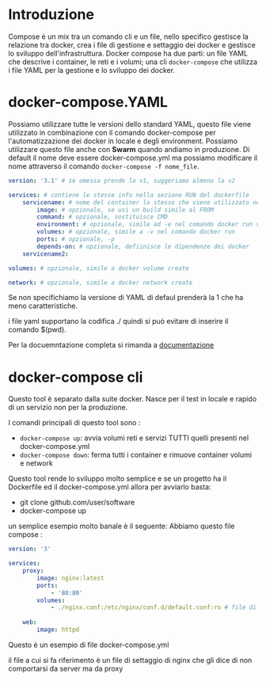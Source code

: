 # Introduzione
Compose è un mix tra un comando cli e un file, nello specifico gestisce la relazione tra docker, crea i file di gestione e settaggio dei docker e gestisce lo sviluppo dell'infrastruttura.
Docker compose ha due parti: un file YAML che descrive i container, le reti e i volumi; una cli `docker-compose` che utilizza i file YAML per la gestione e lo sviluppo dei docker.

# docker-compose.YAML 
Possiamo utilizzare tutte le versioni dello standard YAML, questo file viene utilizzato in combinazione con il comando docker-compose per l'automatizzazione dei docker in locale e degli environment.
Possiamo utilizzare questo file anche con **Swarm** quando andiamo in produzione.
Di default il nome deve essere docker-compose.yml ma possiamo modificare il nome attraverso il comando `docker-compose -f nome_file`.  
```yaml
version: '3.1' # se omessa prende la v1, suggeriamo almeno la v2

services: # contiene le stesse info nella sezione RUN del dockerfile
    servicename: # nome del container lo stesso che viene utilizzato nella ricerca del DNS
        image: # opzionale, se usi un build simile al FROM
        command: # opzionale, sostituisce CMD
        environment: # opzionale, simile ad -e nel comando docker run variabili di ambienete
        volumes: # opzionale, simile a -v nel comando docker run
        ports: # opzionale, -p 
        depends-on: # opzionale, defiinisce le dipendenze dei docker
    servicename2:

volumes: # opzionale, simile a docker volume create

network: # opzionale, simile a docker network create

```

Se non specifichiamo la versione di YAML di defaul prenderà la 1 che ha meno caratteristiche.  

i file yaml supportano la codifica ./ quindi si può evitare di inserire il comando $(pwd).

Per la docuemntazione completa si rimanda a [documentazione](https://docs.docker.com/compose/compose-file/compose-file-v3/) 

# docker-compose cli
Questo tool è separato dalla suite docker. Nasce per il test in locale e rapido di un servizio non per la produzione. 

I comandi principali di questo tool sono :
+ `docker-compose up`: avvia volumi reti e servizi TUTTI quelli presenti nel docker-compose.yml
+ `docker-compose down`: ferma tutti i container e rimuove container volumi e network

Questo tool rende lo sviluppo molto semplice e se un progetto ha il Dockerfile ed il docker-compose.yml allora per avviarlo basta:
+ git clone github.com/user/software
+ docker-compose up

un semplice esempio molto banale è il seguente:
Abbiamo questo file compose :
```yml
version: '3'

services:
    proxy:
        image: nginx:latest
        ports: 
            - '80:80'
        volumes: 
            - ./nginx.conf:/etc/nginx/conf.d/default.conf:ro # file di configurazione di nginx ed ro è una direttiva di read only
    
    web:
        image: httpd
```

Questo è un esempio di file docker-compose.yml

il file a cui si fa riferimento è un file di settaggio di nginx che gli dice di non comportarsi da server ma da proxy